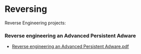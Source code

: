 # Reversing
Reverse Engineering projects:


### Reverse engineering an Advanced Persistent Adware
  * [Reverse engineering an Advanced Persistent Adware.pdf](https://github.com/Davelicious/Reversing/blob/master/Reverse%20engineering%20an%20Advanced%20Persistent%20Adware.pdf)
